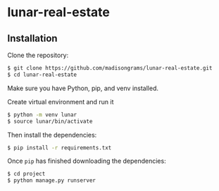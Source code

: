 # lunar-real-estate

## Installation 
Clone the repository:

```sh
$ git clone https://github.com/madisongrams/lunar-real-estate.git
$ cd lunar-real-estate
```

Make sure you have Python, pip, and venv installed. 

Create virtual environment and run it
```sh
$ python -m venv lunar
$ source lunar/bin/activate
```

Then install the dependencies:

```sh
$ pip install -r requirements.txt
```

Once `pip` has finished downloading the dependencies:
```sh
$ cd project
$ python manage.py runserver
```

